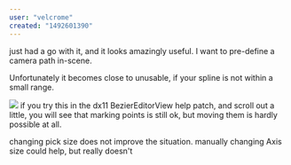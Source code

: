 ```yaml
---
user: "velcrome"
created: "1492601390"
---
```


just had a go with it, and it looks amazingly useful. I want to pre-define a camera path in-scene.

Unfortunately it becomes close to unusable, if your spline is not within a small range.

![](biggerstar.JPG) 
if you try this in the dx11 BezierEditorView help patch, and scroll out a little, you will see that marking points is still ok, but moving them is hardly possible at all.

changing pick size does not improve the situation. manually changing Axis size could help, but really doesn't



